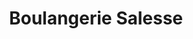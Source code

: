 ---
title: "Boulangerie Salesse"
url: /brive-la-gaillarde/boulangerie-salesse/
shop: boulangerie
---